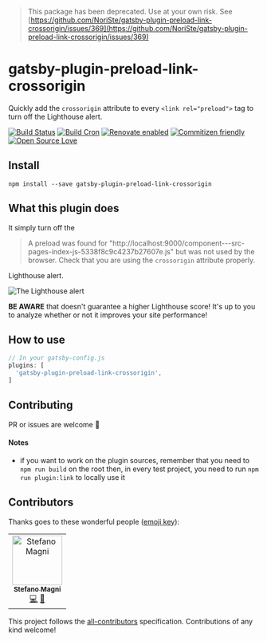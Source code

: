 > This package has been deprecated. Use at your own risk. See [https://github.com/NoriSte/gatsby-plugin-preload-link-crossorigin/issues/369](https://github.com/NoriSte/gatsby-plugin-preload-link-crossorigin/issues/369)

# gatsby-plugin-preload-link-crossorigin

Quickly add the `crossorigin` attribute to every `<link rel="preload">` tag to turn off the Lighthouse alert.

[![Build Status](https://travis-ci.com/NoriSte/gatsby-plugin-preload-link-crossorigin.svg?branch=master)](https://travis-ci.com/NoriSte/gatsby-plugin-preload-link-crossorigin)
[![Build Cron](https://img.shields.io/badge/build%20cron-weekly-44cc11.svg)](https://travis-ci.com/NoriSte/gatsby-plugin-preload-link-crossorigin)
[![Renovate enabled](https://img.shields.io/badge/renovate-enabled-brightgreen.svg)](https://renovatebot.com/)
[![Commitizen friendly](https://img.shields.io/badge/commitizen-friendly-brightgreen.svg)](http://commitizen.github.io/cz-cli/)
[![Open Source
Love](https://badges.frapsoft.com/os/mit/mit.svg?v=102)](https://github.com/ellerbrock/open-source-badge/)

## Install

`npm install --save gatsby-plugin-preload-link-crossorigin`

## What this plugin does

It simply turn off the

> A preload <link> was found for "http://localhost:9000/component---src-pages-index-js-5338f8c9c4237b27607e.js" but was not used by the browser. Check that you are using the `crossorigin` attribute properly.

Lighthouse alert.

![The Lighthouse
alert](https://raw.githubusercontent.com/NoriSte/gatsby-plugin-preload-link-crossorigin/master/assets/lighthouse-alert.jpg)

**BE AWARE** that doesn't guarantee a higher Lighthouse score! It's up to you to analyze whether or not it
improves your site performance!

## How to use

```javascript
// In your gatsby-config.js
plugins: [
  'gatsby-plugin-preload-link-crossorigin',
]
```

## Contributing

PR or issues are welcome 👋

#### Notes

- if you want to work on the plugin sources, remember that you need to `npm run build` on the root
  then, in every test project, you need to run `npm run plugin:link` to locally use it

## Contributors

Thanks goes to these wonderful people ([emoji key](https://allcontributors.org/docs/en/emoji-key)):

<!-- ALL-CONTRIBUTORS-LIST:START - Do not remove or modify this section -->
<!-- prettier-ignore -->
<table><tr><td align="center"><a href="https://twitter.com/NoriSte"><img src="https://avatars0.githubusercontent.com/u/173663?v=4" width="100px;" alt="Stefano Magni"/><br /><sub><b>Stefano Magni</b></sub></a><br /><a href="https://github.com/NoriSte/gatsby-plugin-preload-link-crossorigin/commits?author=NoriSte" title="Code">💻</a> <a href="https://github.com/NoriSte/gatsby-plugin-preload-link-crossorigin/commits?author=NoriSte" title="Documentation">📖</a></td></tr></table>

<!-- ALL-CONTRIBUTORS-LIST:END -->

This project follows the [all-contributors](https://github.com/all-contributors/all-contributors) specification. Contributions of any kind welcome!
